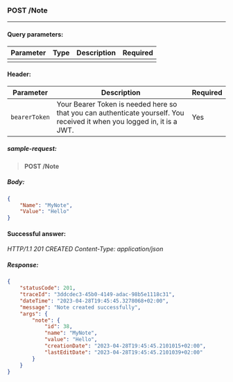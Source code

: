 ### POST /Note
---

#### Query parameters:

| Parameter | Type | Description | Required |
| --- | --- | --- | --- |
|  |  |  |  |

#### Header:

| Parameter | Description | Required |
| --- | --- | --- |
| `bearerToken` | Your Bearer Token is needed here so that you can authenticate yourself. You received it when you logged in, it is a JWT. | Yes |

##### sample-request:

> **POST /Note**

##### Body:

```json
{
    "Name": "MyNote",
    "Value": "Hello"
}
```

#### Successful answer:

*HTTP/1.1 201 CREATED
Content-Type: application/json*

##### Response:

```json
{
    "statusCode": 201,
    "traceId": "3ddcdec3-45b0-4149-adac-98b5e1118c31",
    "dateTime": "2023-04-28T19:45:45.3278068+02:00",
    "message": "Note created successfully",
    "args": {
        "note": {
            "id": 38,
            "name": "MyNote",
            "value": "Hello",
            "creationDate": "2023-04-28T19:45:45.2101015+02:00",
            "lastEditDate": "2023-04-28T19:45:45.2101039+02:00"
        }
    }
}
```
